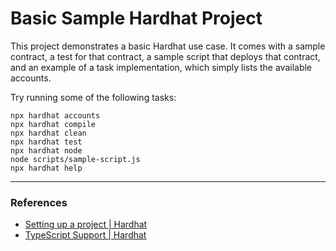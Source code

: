 # Basic Sample Hardhat Project

This project demonstrates a basic Hardhat use case. It comes with a sample contract, a test for that contract, a sample script that deploys that contract, and an example of a task implementation, which simply lists the available accounts.

Try running some of the following tasks:

```shell
npx hardhat accounts
npx hardhat compile
npx hardhat clean
npx hardhat test
npx hardhat node
node scripts/sample-script.js
npx hardhat help
```

---

### References

- [Setting up a project | Hardhat](https://hardhat.org/guides/project-setup.html)
- [TypeScript Support | Hardhat](https://hardhat.org/guides/typescript.html)